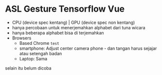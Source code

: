 # ASL Gesture Tensorflow Vue

- CPU (device spec kentang) | GPU (device spec non kentang)
- hanya percobaan untuk menerjemahkan alphabet dari tuna wicara
- hanya beberapa alphabet bisa di terjemahkan
- Browsers
  - Based Chrome `test`
  - smartphone: Adjust center camera phone - dan tangan harus sejajar atau setengah badan
  - Laptop: Sama

selain itu belum dicoba
